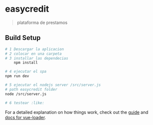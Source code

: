 # easycredit

> plataforma de prestamos

## Build Setup

``` bash
# 1 Descargar la aplicacion
# 2 colocar en una carpeta
# 3 installar las dependecias
    npm install

# 4 ejecutar el spa
npm run dev

# 5 ejecutar el nodejs server /src/server.js
# path easycredit folder
node /src/server.js

# 6 testear :like:
```

For a detailed explanation on how things work, check out the [guide](http://vuejs-templates.github.io/webpack/) and [docs for vue-loader](http://vuejs.github.io/vue-loader).
